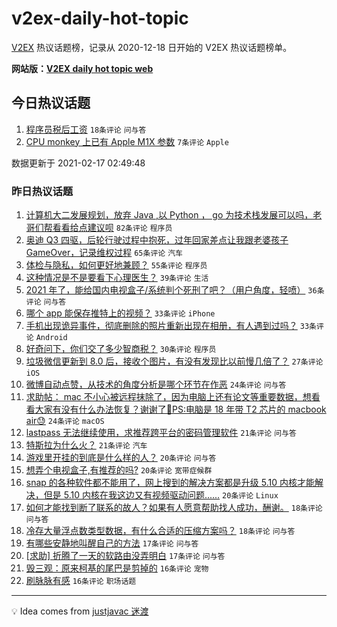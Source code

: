 # v2ex-daily-hot-topic

[V2EX](https://www.v2ex.com/) 热议话题榜，记录从 2020-12-18 日开始的 V2EX 热议话题榜单。

**网站版：[V2EX daily hot topic web](https://realleonardo.github.io/v2ex-daily-hot-topic-web/)**

## 今日热议话题

<!-- TODAY BEGIN -->

1. [程序员税后工资](https://www.v2ex.com/t/753635) `18条评论` `问与答`
1. [CPU monkey 上已有 Apple M1X 参数](https://www.v2ex.com/t/753633) `7条评论` `Apple`

数据更新于 2021-02-17 02:49:48

<!-- TODAY END -->

### 昨日热议话题

<!-- YESTERDAY BEGIN -->

1. [计算机大二发展规划，放弃 Java ,以 Python ， go 为技术栈发展可以吗，老哥们帮看看给点建议呗](https://www.v2ex.com/t/753564) `82条评论` `程序员`
1. [奥迪 Q3 四驱，后轮行驶过程中抱死，过年回家差点让我跟老婆孩子 GameOver，记录维权过程](https://www.v2ex.com/t/753572) `65条评论` `汽车`
1. [体检与隐私，如何更好地兼顾？](https://www.v2ex.com/t/753499) `55条评论` `程序员`
1. [这种情况是不是要看下心理医生？](https://www.v2ex.com/t/753575) `39条评论` `生活`
1. [2021 年了，能给国内电视盒子/系统判个死刑了吧？（用户角度，轻喷）](https://www.v2ex.com/t/753546) `36条评论` `问与答`
1. [哪个 app 能保存推特上的视频？](https://www.v2ex.com/t/753518) `33条评论` `iPhone`
1. [手机出现诡异事件，彻底删除的照片重新出现在相册，有人遇到过吗？](https://www.v2ex.com/t/753549) `33条评论` `Android`
1. [好奇问下，你们交了多少智商税？](https://www.v2ex.com/t/753566) `30条评论` `程序员`
1. [垃圾微信更新到 8.0 后，接收个图片，有没有发现比以前慢几倍了？](https://www.v2ex.com/t/753540) `27条评论` `iOS`
1. [微博自动点赞，从技术的角度分析是哪个环节在作恶](https://www.v2ex.com/t/753582) `24条评论` `问与答`
1. [求助帖： mac 不小心被远程抹除了，因为电脑上还有论文等重要数据，想看看大家有没有什么办法恢复？谢谢了🙏PS:电脑是 18 年带 T2 芯片的 macbook air😓](https://www.v2ex.com/t/753600) `24条评论` `macOS`
1. [lastpass 无法继续使用，求推荐跨平台的密码管理软件](https://www.v2ex.com/t/753622) `21条评论` `问与答`
1. [特斯拉为什么火？](https://www.v2ex.com/t/753593) `21条评论` `汽车`
1. [游戏里开挂的到底是什么样的人？](https://www.v2ex.com/t/753625) `20条评论` `问与答`
1. [想弄个电视盒子,有推荐的吗?](https://www.v2ex.com/t/753602) `20条评论` `宽带症候群`
1. [snap 的各种软件都不能用了，网上搜到的解决方案都是升级 5.10 内核才能解决，但是 5.10 内核在我这边又有视频驱动问题......](https://www.v2ex.com/t/753592) `20条评论` `Linux`
1. [如何才能找到断了联系的故人？如果有人愿意帮助找人成功，酬谢。](https://www.v2ex.com/t/753624) `18条评论` `问与答`
1. [冷存大量浮点数类型数据，有什么合适的压缩方案吗？](https://www.v2ex.com/t/753590) `18条评论` `问与答`
1. [有哪些安静地叫醒自己的方法](https://www.v2ex.com/t/753605) `17条评论` `问与答`
1. [[求助] 折腾了一天的软路由没弄明白](https://www.v2ex.com/t/753594) `17条评论` `问与答`
1. [毁三观：原来柯基的尾巴是剪掉的](https://www.v2ex.com/t/753603) `16条评论` `宠物`
1. [刷脉脉有感](https://www.v2ex.com/t/753490) `16条评论` `职场话题`

<!-- YESTERDAY END -->

---

💡 Idea comes from [justjavac 迷渡](https://github.com/justjavac/)
